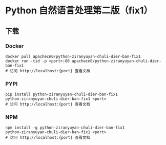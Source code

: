 # Python 自然语言处理第二版（fix1）

## 下载

### Docker

```
docker pull apachecn0/python-ziranyuyan-chuli-dier-ban-fix1
docker run -tid -p <port>:80 apachecn0/python-ziranyuyan-chuli-dier-ban-fix1
# 访问 http://localhost:{port} 查看文档
```

### PYPI

```
pip install python-ziranyuyan-chuli-dier-ban-fix1
python-ziranyuyan-chuli-dier-ban-fix1 <port>
# 访问 http://localhost:{port} 查看文档
```

### NPM

```
npm install -g python-ziranyuyan-chuli-dier-ban-fix1
python-ziranyuyan-chuli-dier-ban-fix1 <port>
# 访问 http://localhost:{port} 查看文档
```